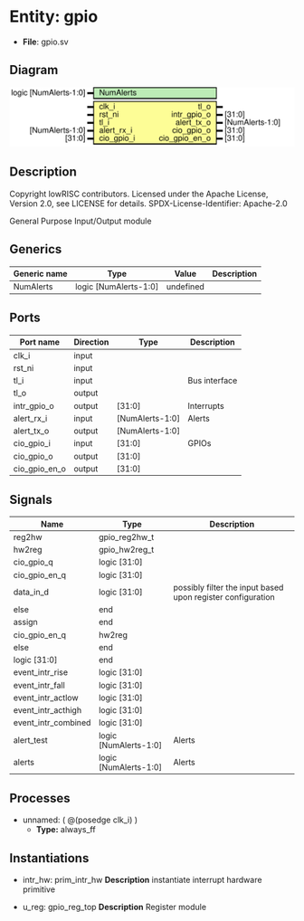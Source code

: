 # Entity: gpio

- **File**: gpio.sv
## Diagram

![Diagram](gpio.svg "Diagram")
## Description

 Copyright lowRISC contributors.
 Licensed under the Apache License, Version 2.0, see LICENSE for details.
 SPDX-License-Identifier: Apache-2.0

 General Purpose Input/Output module

## Generics

| Generic name | Type                  | Value     | Description |
| ------------ | --------------------- | --------- | ----------- |
| NumAlerts    | logic [NumAlerts-1:0] | undefined |             |
## Ports

| Port name     | Direction | Type            | Description    |
| ------------- | --------- | --------------- | -------------- |
| clk_i         | input     |                 |                |
| rst_ni        | input     |                 |                |
| tl_i          | input     |                 |  Bus interface |
| tl_o          | output    |                 |                |
| intr_gpio_o   | output    | [31:0]          |  Interrupts    |
| alert_rx_i    | input     | [NumAlerts-1:0] |  Alerts        |
| alert_tx_o    | output    | [NumAlerts-1:0] |                |
| cio_gpio_i    | input     | [31:0]          |  GPIOs         |
| cio_gpio_o    | output    | [31:0]          |                |
| cio_gpio_en_o | output    | [31:0]          |                |
## Signals

| Name                | Type                  | Description                                                   |
| ------------------- | --------------------- | ------------------------------------------------------------- |
| reg2hw              | gpio_reg2hw_t         |                                                               |
| hw2reg              | gpio_hw2reg_t         |                                                               |
| cio_gpio_q          | logic [31:0]          |                                                               |
| cio_gpio_en_q       | logic [31:0]          |                                                               |
| data_in_d           | logic [31:0]          |  possibly filter the input based upon register configuration  |
| else                | end                   |                                                               |
| assign              | end                   |                                                               |
| cio_gpio_en_q       | hw2reg                |                                                               |
| else                | end                   |                                                               |
| logic [31:0]        | end                   |                                                               |
| event_intr_rise     | logic [31:0]          |                                                               |
| event_intr_fall     | logic [31:0]          |                                                               |
| event_intr_actlow   | logic [31:0]          |                                                               |
| event_intr_acthigh  | logic [31:0]          |                                                               |
| event_intr_combined | logic [31:0]          |                                                               |
| alert_test          | logic [NumAlerts-1:0] |  Alerts                                                       |
| alerts              | logic [NumAlerts-1:0] |  Alerts                                                       |
## Processes
- unnamed: ( @(posedge clk_i) )
  - **Type:** always_ff
## Instantiations

- intr_hw: prim_intr_hw
**Description**
 instantiate interrupt hardware primitive

- u_reg: gpio_reg_top
**Description**
 Register module

